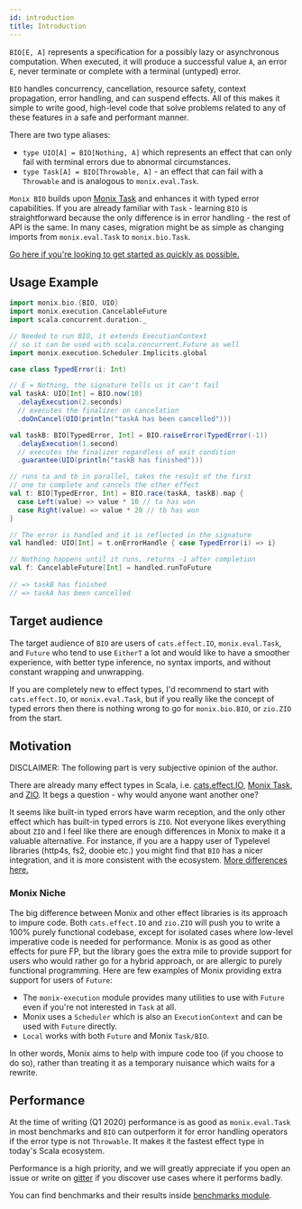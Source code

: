```yaml
---
id: introduction
title: Introduction
---
```


`BIO[E, A]` represents a specification for a possibly lazy or asynchronous computation. 
When executed, it will produce a successful value `A`, an error `E`, never terminate or complete with a terminal (untyped) error.

`BIO` handles concurrency, cancellation, resource safety, context propagation, error handling, and can suspend effects.
All of this makes it simple to write good, high-level code that solve problems related to any of these features in a safe and performant manner.

There are two type aliases:
- `type UIO[A] = BIO[Nothing, A]` which represents an effect that can only fail with terminal errors due to abnormal circumstances.
- `type Task[A] = BIO[Throwable, A]` - an effect that can fail with a `Throwable` and is analogous to `monix.eval.Task`.

`Monix BIO` builds upon [Monix Task](https://monix.io/api/3.2/monix/eval/Task.html) and enhances it with typed error capabilities.
If you are already familiar with `Task` - learning `BIO` is straightforward because the only difference is in
error handling - the rest of API is the same. 
In many cases, migration might be as simple as changing imports from `monix.eval.Task` to `monix.bio.Task`.

[Go here if you're looking to get started as quickly as possible.](getting-started)

## Usage Example

```scala mdoc:silent
import monix.bio.{BIO, UIO}
import monix.execution.CancelableFuture
import scala.concurrent.duration._

// Needed to run BIO, it extends ExecutionContext
// so it can be used with scala.concurrent.Future as well
import monix.execution.Scheduler.Implicits.global

case class TypedError(i: Int)

// E = Nothing, the signature tells us it can't fail
val taskA: UIO[Int] = BIO.now(10)
  .delayExecution(2.seconds)
  // executes the finalizer on cancelation
  .doOnCancel(UIO(println("taskA has been cancelled")))

val taskB: BIO[TypedError, Int] = BIO.raiseError(TypedError(-1))
  .delayExecution(1.second)
  // executes the finalizer regardless of exit condition
  .guarantee(UIO(println("taskB has finished")))

// runs ta and tb in parallel, takes the result of the first
// one to complete and cancels the other effect
val t: BIO[TypedError, Int] = BIO.race(taskA, taskB).map {
  case Left(value) => value * 10 // ta has won
  case Right(value) => value * 20 // tb has won
}

// The error is handled and it is reflected in the signature
val handled: UIO[Int] = t.onErrorHandle { case TypedError(i) => i}

// Nothing happens until it runs, returns -1 after completion
val f: CancelableFuture[Int] = handled.runToFuture
    
// => taskB has finished
// => taskA has been cancelled
```

## Target audience

The target audience of `BIO` are users of `cats.effect.IO`, `monix.eval.Task`, and `Future` who tend to use `EitherT` a lot 
and would like to have a smoother experience, with better type inference, no syntax imports, and without constant wrapping and unwrapping.

If you are completely new to effect types, I'd recommend to start with `cats.effect.IO`, or `monix.eval.Task`, 
but if you really like the concept of typed errors then there is nothing wrong to go for `monix.bio.BIO`, or `zio.ZIO` from the start.

## Motivation

DISCLAIMER: The following part is very subjective opinion of the author.

There are already many effect types in Scala, i.e. [cats.effect.IO](https://github.com/typelevel/cats-effect), [Monix Task](https://github.com/monix/monix), and [ZIO](https://github.com/zio/zio).
It begs a question - why would anyone want another one?

It seems like built-in typed errors have warm reception, and the only other effect which has built-in typed errors is `ZIO`. 
Not everyone likes everything about `ZIO` and I feel like there are enough differences in Monix to make it a valuable alternative.
For instance, if you are a happy user of Typelevel libraries (http4s, fs2, doobie etc.) you might find that `BIO` has a nicer integration, and it is more consistent with the ecosystem.
[More differences here.](comparison)

### Monix Niche

The big difference between Monix and other effect libraries is its approach to impure code.
Both `cats.effect.IO` and `zio.ZIO` will push you to write a 100% purely functional codebase, except for isolated cases where low-level imperative code is needed for performance.
Monix is as good as other effects for pure FP, but the library goes the extra mile to provide support for users who would rather go for a hybrid approach, or are allergic to purely functional programming.
Here are few examples of Monix providing extra support for users of `Future`:
- The `monix-execution` module provides many utilities to use with `Future` even if you're not interested in `Task` at all.
- Monix uses a `Scheduler` which is also an `ExecutionContext` and can be used with `Future` directly. 
- `Local` works with both `Future` and Monix `Task/BIO`. 

In other words, Monix aims to help with impure code too (if you choose to do so), rather than treating it as a temporary nuisance which waits for a rewrite.

## Performance

At the time of writing (Q1 2020) performance is as good as `monix.eval.Task` in most benchmarks and `BIO` can outperform it for error handling operators if the error type is not `Throwable`.
It makes it the fastest effect type in today's Scala ecosystem.

Performance is a high priority, and we will greatly appreciate if you open an issue or write on [gitter](https://gitter.im/monix/monix) if you discover use cases where it performs badly.

You can find benchmarks and their results inside [benchmarks module](https://github.com/monix/monix-bio/tree/master/benchmarks).
